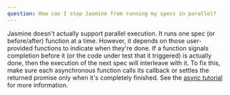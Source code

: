 ```yaml
---
question: How can I stop Jasmine from running my specs in parallel?
---
```


Jasmine doesn't actually support parallel execution. It runs one spec (or
before/after) function at a time. However, it depends on those user-provided
functions to indicate when they're done. If a function signals completion
before it (or the code under test that it triggered) is actually done, then
the execution of the next spec will interleave with it. To fix this, make sure
each asynchronous function calls its callback or settles the returned promise
only when it's completely finished. See the [async tutorial](tutorials/async)
for more information.
